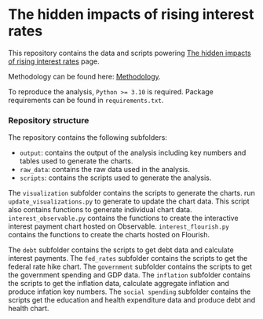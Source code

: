 # The hidden impacts of rising interest rates

This repository contains the data and scripts powering
[The hidden impacts of rising interest rates](https://data.one.org/data-dives/data-dive-the-hidden-impacts-of-rising-interest-rates/) page.

Methodology can be found here: [Methodology](https://observablehq.com/@one-campaign/hidden-impacts-of-rising-interest-rates).

To reproduce the analysis, `Python >= 3.10` is required.
Package requirements can be found in `requirements.txt`.

### Repository structure


The repository contains the following subfolders:
- `output`: contains the output of the analysis including 
    key numbers and tables used to generate the charts.
- `raw_data`: contains the raw data used in the analysis.
- `scripts`: contains the scripts used to generate the analysis. 

The `visualization` subfolder contains the scripts to generate the charts.
run `update_visualizations.py` to generate to update the chart data. 
This script also contains functions to generate individual chart data.
`interest_observable.py` contains the functions to create the 
interactive interest payment chart hosted on Observable.
`interest_flourish.py` contains the functions to create the
charts hosted on Flourish.

The `debt` subfolder contains the scripts to 
get debt data and calculate interest payments. The
`fed_rates` subfolder contains the scripts to get
the federal rate hike chart. The `government` subfolder
contains the scripts to get the government spending and GDP data.
The `inflation` subfolder contains the scripts to get the inflation data,
calculate aggregate inflation and produce infation key numbers.
The `social spending` subfolder contains the scripts
get the education and health expenditure data and 
produce debt and health chart.
